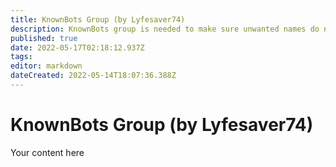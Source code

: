 ```yaml
---
title: KnownBots Group (by Lyfesaver74)
description: KnownBots group is needed to make sure unwanted names do not make it into Credits or %raiderNames% for raid alerts.
published: true
date: 2022-05-17T02:18:12.937Z
tags: 
editor: markdown
dateCreated: 2022-05-14T18:07:36.388Z
---
```


# KnownBots Group (by Lyfesaver74)
Your content here